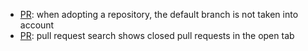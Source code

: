 - [PR](https://github.com/go-gitea/gitea/pull/30912): when adopting a repository, the default branch is not taken into account
- [PR](https://github.com/go-gitea/gitea/pull/30715): pull request search shows closed pull requests in the open tab
